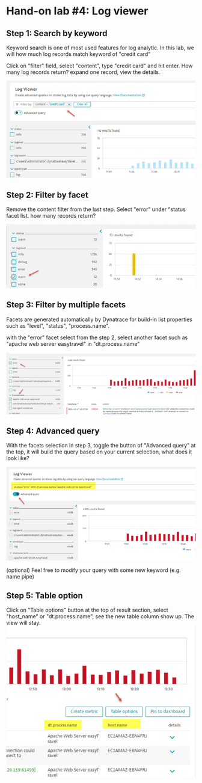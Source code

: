 # Hand-on lab #4: Log viewer

## Step 1: Search by keyword

Keyword search is one of most used features for log analytic. In this lab, we will how much log records match keyword of "credit card" 

Click on "filter" field, select "content", type "credit card" and hit enter. How many log records return? expand one record, view the details. 

![RDP](../resources/lab04_01.jpg)


## Step 2: Filter by facet

Remove the content filter from the last step. 
Select "error" under "status facet list. how many records return?

![RDP](../resources/lab04_02.jpg)



## Step 3: Filter by multiple facets

Facets are generated automatically by Dynatrace for build-in list properties such as "level", "status", "process.name". 

with the "error" facet select from the step 2, select another facet such as "apache web server easytravel" in "dt.process.name"

![RDP](../resources/lab04_03.jpg)

## Step 4: Advanced query

With the facets selection in step 3, toggle the button of "Advanced query" at the top, it will build the query based on your current selection, what does it look like?

![RDP](../resources/lab04_04.jpg)

(optional) Feel free to modify your query with some new keyword (e.g. name pipe)

## Step 5: Table option

Click on "Table options" button at the top of result section, select "host_name" or "dt.process.name", see the new table column show up. The view will stay. 
![RDP](../resources/lab04_05.jpg)